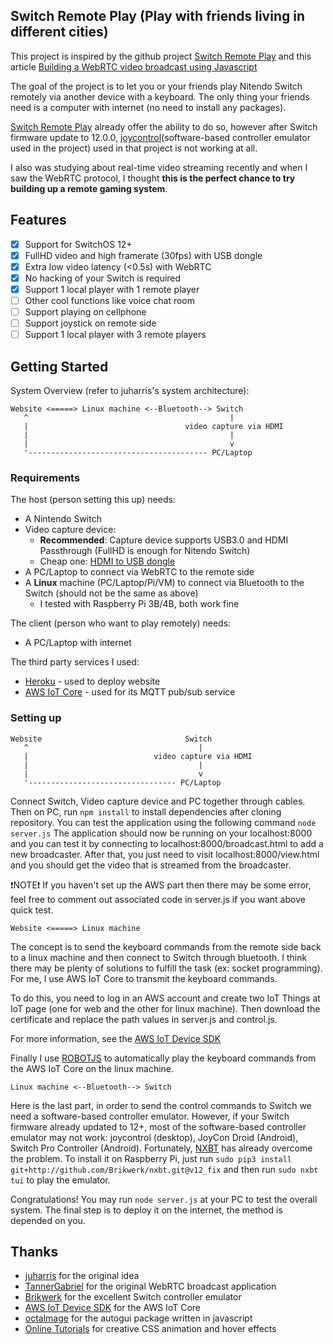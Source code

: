 ## Switch Remote Play (Play with friends living in different cities)

This project is inspired by the github project [Switch Remote Play](https://github.com/juharris/switch-remoteplay) 
and this article [Building a WebRTC video broadcast using Javascript](https://gabrieltanner.org/blog/Webrtc-video-broadcast)

The goal of the project is to let you or your friends play Nitendo Switch remotely via another device with a keyboard.
The only thing your friends need is a computer with internet (no need to install any packages).

[Switch Remote Play](https://github.com/juharris/switch-remoteplay) already offer the ability to do so, however after Switch firmware update to 12.0.0, [joycontrol](https://github.com/mart1nro/joycontrol)(software-based controller emulator used in the project) used in that project is not working at all. 

I also was studying about real-time video streaming recently and when I saw the WebRTC protocol, I thought **this is the perfect chance to try building up a remote gaming system**.

## Features

- [x] Support for SwitchOS 12+
- [x] FullHD video and high framerate (30fps) with USB dongle
- [x] Extra low video latency (<0.5s) with WebRTC
- [x] No hacking of your Switch is required
- [x] Support 1 local player with 1 remote player
- [ ] Other cool functions like voice chat room
- [ ] Support playing on cellphone
- [ ] Support joystick on remote side
- [ ] Support 1 local player with 3 remote players

## Getting Started

System Overview (refer to juharris's system architecture):
```
Website <=====> Linux machine <--Bluetooth--> Switch
   ^                                             |
   |                                   video capture via HDMI
   |                                             |
   |                                             v
   '---------------------------------------- PC/Laptop
```     

### Requirements
The host (person setting this up) needs:
* A Nintendo Switch
* Video capture device: 
    - **Recommended**: Capture device supports USB3.0 and HDMI Passthrough (FullHD is enough for Nitendo Switch) 
    - Cheap one: [HDMI to USB dongle](https://www.aliexpress.com/item/4001043540669.html)
* A PC/Laptop to connect via WebRTC to the remote side
* A **Linux** machine (PC/Laptop/Pi/VM) to connect via Bluetooth to the Switch (should not be the same as above)
    - I tested with Raspberry Pi 3B/4B, both work fine

The client (person who want to play remotely) needs:
* A PC/Laptop with internet

The third party services I used:
* [Heroku](https://www.heroku.com/) - used to deploy website
* [AWS IoT Core](https://aws.amazon.com/tw/iot-core/) - used for its MQTT pub/sub service

### Setting up
```
Website                                Switch
   ^                                      |
   |                            video capture via HDMI
   |                                      |
   |                                      v
   '--------------------------------- PC/Laptop
```
Connect Switch, Video capture device and PC together through cables.
Then on PC, run ```npm install``` to install dependencies after cloning repository.
You can test the application using the following command ```node server.js```
The application should now be running on your localhost:8000 and you can test it by connecting to localhost:8000/broadcast.html to add a new broadcaster.
After that, you just need to visit localhost:8000/view.html and you should get the video that is streamed from the broadcaster.

❗NOTE❗ If you haven't set up the AWS part then there may be some error, feel free to comment out associated code in server.js if you want above quick test.

```
Website <=====> Linux machine
```
The concept is to send the keyboard commands from the remote side back to a linux machine and then connect to Switch through bluetooth.
I think there may be plenty of solutions to fulfill the task (ex: socket programming).
For me, I use AWS IoT Core to transmit the keyboard commands. 

To do this, you need to log in an AWS account and create two IoT Things at IoT page (one for web and the other for linux machine).
Then download the certificate and replace the path values in server.js and control.js.

For more information, see the [AWS IoT Device SDK](https://github.com/aws/aws-iot-device-sdk-js)

Finally I use [ROBOTJS](https://github.com/octalmage/robotjs) to automatically play the keyboard commands from the AWS IoT Core on the linux machine. 

```
Linux machine <--Bluetooth--> Switch
```
Here is the last part, in order to send the control commands to Switch we need a software-based controller emulator.
However, if your Switch firmware already updated to 12+, most of the software-based controller emulator may not work: joycontrol (desktop), JoyCon Droid (Android), Switch Pro Controller (Android).
Fortunately, [NXBT](https://github.com/Brikwerk/nxbt) has already overcome the problem.
To install it on Raspberry Pi, just run ```sudo pip3 install git+http://github.com/Brikwerk/nxbt.git@v12_fix``` and then run ```sudo nxbt tui``` to play the emulator.

Congratulations! You may run ```node server.js``` at your PC to test the overall system. 
The final step is to deploy it on the internet, the method is depended on you.

## Thanks

- [juharris](https://github.com/juharris/switch-remoteplay) for the original idea
- [TannerGabriel](https://github.com/TannerGabriel/WebRTC-Video-Broadcast) for the original WebRTC broadcast application
- [Brikwerk](https://github.com/Brikwerk/nxbt) for the excellent Switch controller emulator
- [AWS IoT Device SDK](https://github.com/aws/aws-iot-device-sdk-js) for the AWS IoT Core
- [octalmage](https://github.com/octalmage/robotjs) for the autogui package written in javascript
- [Online Tutorials](https://www.youtube.com/channel/UCbwXnUipZsLfUckBPsC7Jog) for creative CSS animation and hover effects